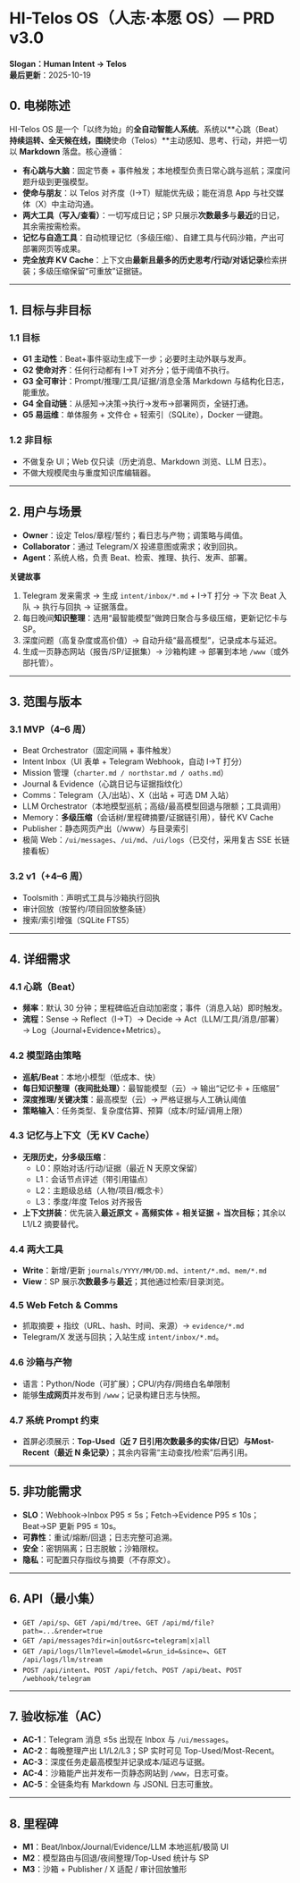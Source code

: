 # HI-Telos OS（人志·本愿 OS）— PRD v3.0
**Slogan：Human Intent → Telos**  
**最后更新**：2025-10-19

## 0. 电梯陈述
HI-Telos OS 是一个「以终为始」的**全自动智能人系统**。系统以**心跳（Beat）**持续运转、**全天候在线**，围绕**使命（Telos）**主动感知、思考、行动，并把一切以 **Markdown** 落盘。核心遵循：
- **有心跳与大脑**：固定节奏 + 事件触发；本地模型负责日常心跳与巡航；深度问题升级到更强模型。
- **使命与朋友**：以 Telos 对齐度（I→T）赋能优先级；能在消息 App 与社交媒体（X）中主动沟通。
- **两大工具（写入/查看）**：一切写成日记；SP 只展示**次数最多**与**最近**的日记，其余需按需检索。
- **记忆与自造工具**：自动梳理记忆（多级压缩）、自建工具与代码沙箱，产出可部署网页等成果。
- **完全放弃 KV Cache**：上下文由**最新且最多的历史思考/行动/对话记录**检索拼装；多级压缩保留“可重放”证据链。

---

## 1. 目标与非目标
### 1.1 目标
- **G1 主动性**：Beat+事件驱动生成下一步；必要时主动外联与发声。
- **G2 使命对齐**：任何行动都有 I→T 对齐分；低于阈值不执行。
- **G3 全可审计**：Prompt/推理/工具/证据/消息全落 Markdown 与结构化日志，能重放。
- **G4 全自动链**：从感知→决策→执行→发布→部署网页，全链打通。
- **G5 易运维**：单体服务 + 文件仓 + 轻索引（SQLite），Docker 一键跑。

### 1.2 非目标
- 不做复杂 UI；Web 仅只读（历史消息、Markdown 浏览、LLM 日志）。
- 不做大规模爬虫与重度知识库编辑器。

---

## 2. 用户与场景
- **Owner**：设定 Telos/章程/誓约；看日志与产物；调策略与阈值。
- **Collaborator**：通过 Telegram/X 投递意图或需求；收到回执。
- **Agent**：系统人格，负责 Beat、检索、推理、执行、发声、部署。

**关键故事**
1. Telegram 发来需求 → 生成 `intent/inbox/*.md` + I→T 打分 → 下次 Beat 入队 → 执行与回执 → 证据落盘。  
2. 每日晚间**知识整理**：选用“最智能模型”做跨日聚合与多级压缩，更新记忆卡与 SP。  
3. 深度问题（高复杂度或高价值）→ 自动升级“最高模型”，记录成本与延迟。  
4. 生成一页静态网站（报告/SP/证据集）→ 沙箱构建 → 部署到本地 `/www`（或外部托管）。

---

## 3. 范围与版本
### 3.1 MVP（4–6 周）
- Beat Orchestrator（固定间隔 + 事件触发）  
- Intent Inbox（UI 表单 + Telegram Webhook，自动 I→T 打分）  
- Mission 管理（`charter.md / northstar.md / oaths.md`）  
- Journal & Evidence（心跳日记与证据指纹化）  
- Comms：Telegram（入/出站）、X（出站 + 可选 DM 入站）  
- LLM Orchestrator（本地模型巡航；高级/最高模型回退与限额；工具调用）  
- Memory：**多级压缩**（会话树/里程碑摘要/证据链引用），替代 KV Cache  
- Publisher：静态网页产出（/www）与目录索引  
- 极简 Web：`/ui/messages`、`/ui/md`、`/ui/logs`（已交付，采用复古 SSE 长链接看板）

### 3.2 v1（+4–6 周）
- Toolsmith：声明式工具与沙箱执行回执  
- 审计回放（按誓约/项目回放整条链）  
- 搜索/索引增强（SQLite FTS5）

---

## 4. 详细需求
### 4.1 心跳（Beat）
- **频率**：默认 30 分钟；里程碑临近自动加密度；事件（消息入站）即时触发。  
- **流程**：Sense → Reflect（I→T）→ Decide → Act（LLM/工具/消息/部署）→ Log（Journal+Evidence+Metrics）。

### 4.2 模型路由策略
- **巡航/Beat**：本地小模型（低成本、快）  
- **每日知识整理（夜间批处理）**：最智能模型（云）→ 输出“记忆卡 + 压缩层”  
- **深度推理/关键决策**：最高模型（云）→ 严格证据与人工确认阈值  
- **策略输入**：任务类型、复杂度估算、预算（成本/时延/调用上限）

### 4.3 记忆与上下文（无 KV Cache）
- **无限历史，分多级压缩**：
  - L0：原始对话/行动/证据（最近 N 天原文保留）  
  - L1：会话节点评述（带引用锚点）  
  - L2：主题级总结（人物/项目/概念卡）  
  - L3：季度/年度 Telos 对齐报告  
- **上下文拼装**：优先装入**最近原文** + **高频实体** + **相关证据** + **当次目标**；其余以 L1/L2 摘要替代。

### 4.4 两大工具
- **Write**：新增/更新 `journals/YYYY/MM/DD.md`、`intent/*.md`、`mem/*.md`  
- **View**：SP 展示**次数最多**与**最近**；其他通过检索/目录浏览。

### 4.5 Web Fetch & Comms
- 抓取摘要 + 指纹（URL、hash、时间、来源）→ `evidence/*.md`  
- Telegram/X 发送与回执；入站生成 `intent/inbox/*.md`。

### 4.6 沙箱与产物
- 语言：Python/Node（可扩展）；CPU/内存/网络白名单限制  
- 能够**生成网页**并发布到 `/www`；记录构建日志与快照。

### 4.7 系统 Prompt 约束
- 首屏必须展示：**Top-Used（近 7 日引用次数最多的实体/日记）**与**Most-Recent（最近 N 条记录）**；其余内容需“主动查找/检索”后再引用。

---

## 5. 非功能需求
- **SLO**：Webhook→Inbox P95 ≤ 5s；Fetch→Evidence P95 ≤ 10s；Beat→SP 更新 P95 ≤ 10s。  
- **可靠性**：重试/熔断/回退；日志完整可追溯。  
- **安全**：密钥隔离；日志脱敏；沙箱限权。  
- **隐私**：可配置只存指纹与摘要（不存原文）。

---

## 6. API（最小集）
- `GET /api/sp`、`GET /api/md/tree`、`GET /api/md/file?path=...&render=true`  
- `GET /api/messages?dir=in|out&src=telegram|x|all`  
- `GET /api/logs/llm?level=&model=&run_id=&since=`、`GET /api/logs/llm/stream`  
- `POST /api/intent`、`POST /api/fetch`、`POST /api/beat`、`POST /webhook/telegram`

---

## 7. 验收标准（AC）
- **AC-1**：Telegram 消息 ≤5s 出现在 Inbox 与 `/ui/messages`。  
- **AC-2**：每晚整理产出 L1/L2/L3；SP 实时可见 Top-Used/Most-Recent。  
- **AC-3**：深度任务走最高模型并记录成本/延迟与证据。  
- **AC-4**：沙箱能产出并发布一页静态网站到 `/www`，日志可查。  
- **AC-5**：全链条均有 Markdown 与 JSONL 日志可重放。

---

## 8. 里程碑
- **M1**：Beat/Inbox/Journal/Evidence/LLM 本地巡航/极简 UI  
- **M2**：模型路由与回退/夜间整理/Top-Used 统计与 SP  
- **M3**：沙箱 + Publisher / X 适配 / 审计回放雏形
